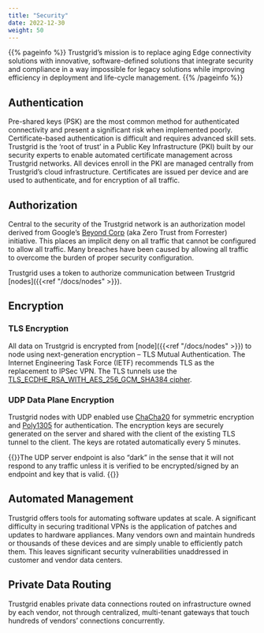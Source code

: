 ```yaml
---
title: "Security"
date: 2022-12-30
weight: 50
---
```


{{% pageinfo %}}
Trustgrid’s mission is to replace aging Edge connectivity solutions with innovative, software-defined solutions that integrate security and compliance in a way impossible for legacy solutions while improving efficiency in deployment and life-cycle management.
{{% /pageinfo %}}

## Authentication

Pre-shared keys (PSK) are the most common method for authenticated connectivity and present a significant risk when implemented poorly. Certificate-based authentication is difficult and requires advanced skill sets. Trustgrid is the ‘root of trust’ in a Public Key Infrastructure (PKI) built by our security experts to enable automated certificate management across Trustgrid networks. All devices enroll in the PKI are managed centrally from Trustgrid’s cloud infrastructure. Certificates are issued per device and are used to authenticate, and for encryption of all traffic.

## Authorization

Central to the security of the Trustgrid network is an authorization model derived from Google’s [Beyond Corp](https://cloud.google.com/beyondcorp) (aka Zero Trust from Forrester) initiative. This places an implicit deny on all traffic that cannot be configured to allow all traffic. Many breaches have been caused by allowing all traffic to overcome the burden of proper security configuration.

Trustgrid uses a token to authorize communication between Trustgrid [nodes]({{<ref "/docs/nodes" >}}).

## Encryption

### TLS Encryption

All data on Trustgrid is encrypted from [node]({{<ref "/docs/nodes" >}}) to node using next-generation encryption – TLS Mutual Authentication. The Internet Engineering Task Force (IETF) recommends TLS as the replacement to IPSec VPN. The TLS tunnels use the [TLS_ECDHE_RSA_WITH_AES_256_GCM_SHA384 cipher](https://ciphersuite.info/cs/TLS_ECDHE_RSA_WITH_AES_256_GCM_SHA384/).

### UDP Data Plane Encryption
Trustgrid nodes with UDP enabled use [ChaCha20](http://cr.yp.to/chacha.html) for symmetric encryption and [Poly1305](http://cr.yp.to/mac.html) for authentication. The encryption keys are securely generated on the server and shared with the client of the existing TLS tunnel to the client. The keys are rotated automatically every 5 minutes. 

{{<alert color="info">}}The UDP server endpoint is also “dark” in the sense that it will not respond to any traffic unless it is verified to be encrypted/signed by an endpoint and key that is valid. {{</alert>}}

## Automated Management

Trustgrid offers tools for automating software updates at scale. A significant difficulty in securing traditional VPNs is the application of patches and updates to hardware appliances. Many vendors own and maintain hundreds or thousands of these devices and are simply unable to efficiently patch them. This leaves significant security vulnerabilities unaddressed in customer and vendor data centers.

## Private Data Routing

Trustgrid enables private data connections routed on infrastructure owned by each vendor, not through centralized, multi-tenant gateways that touch hundreds of vendors’ connections concurrently.
